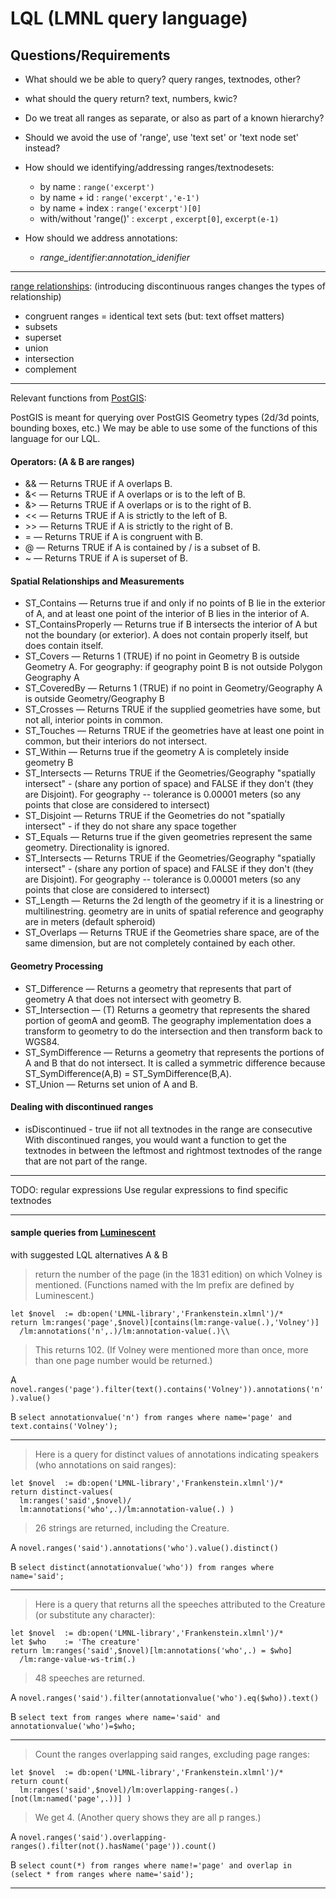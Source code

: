 # LQL (LMNL query language)

## Questions/Requirements

- What should we be able to query? query ranges, textnodes, other?

- what should the query return? text, numbers, kwic?

- Do we treat all ranges as separate, or also as part of a known hierarchy?

- Should we avoid the use of 'range', use 'text set' or 'text node set' instead?

- How should we identifying/addressing ranges/textnodesets:
  - by name : `range('excerpt')`
  - by name + id : `range('excerpt','e-1')`
  - by name + index : `range('excerpt')[0]`
  - with/without 'range()' :  `excerpt` , `excerpt[0]`, `excerpt(e-1)`

- How should we address annotations:
  - _range_identifier_:_annotation_idenifier_
  
----
[range relationships](http://lmnl-markup.org/specs/archive/Range_relationships.xhtml):
(introducing discontinuous ranges changes the types of relationship)

- congruent ranges = identical text sets (but: text offset matters)
- subsets
- superset
- union
- intersection
- complement


---

Relevant functions from [PostGIS](http://postgis.net/docs/manual-2.3/reference.html):

PostGIS is meant for querying over PostGIS Geometry types (2d/3d points, bounding boxes, etc.)
We may be able to use some of the functions of this language for our LQL.

#### Operators: (A & B are ranges)
* && — Returns TRUE if A overlaps B.
* &< — Returns TRUE if A overlaps or is to the left of B.
* &> — Returns TRUE if A overlaps or is to the right of B.
* << — Returns TRUE if A is strictly to the left of B.
* \>> — Returns TRUE if A is strictly to the right of B.
* = — Returns TRUE if A is congruent with B.
* @ — Returns TRUE if A is contained by / is a subset of B.
* ~ — Returns TRUE if A is superset of B.

#### Spatial Relationships and Measurements
* ST_Contains — Returns true if and only if no points of B lie in the exterior of A, and at least one point of the interior of B lies in the interior of A.
* ST_ContainsProperly — Returns true if B intersects the interior of A but not the boundary (or exterior). A does not contain properly itself, but does contain itself.
* ST_Covers — Returns 1 (TRUE) if no point in Geometry B is outside Geometry A. For geography: if geography point B is not outside Polygon Geography A
* ST_CoveredBy — Returns 1 (TRUE) if no point in Geometry/Geography A is outside Geometry/Geography B
* ST_Crosses — Returns TRUE if the supplied geometries have some, but not all, interior points in common.
* ST_Touches — Returns TRUE if the geometries have at least one point in common, but their interiors do not intersect.
* ST_Within — Returns true if the geometry A is completely inside geometry B
* ST_Intersects — Returns TRUE if the Geometries/Geography "spatially intersect" - (share any portion of space) and FALSE if they don't (they are Disjoint). For geography -- tolerance is 0.00001 meters (so any points that close are considered to intersect)
* ST_Disjoint — Returns TRUE if the Geometries do not "spatially intersect" - if they do not share any space together
* ST_Equals — Returns true if the given geometries represent the same geometry. Directionality is ignored.
* ST_Intersects — Returns TRUE if the Geometries/Geography "spatially intersect" - (share any portion of space) and FALSE if they don't (they are Disjoint). For geography -- tolerance is 0.00001 meters (so any points that close are considered to intersect)
* ST_Length — Returns the 2d length of the geometry if it is a linestring or multilinestring. geometry are in units of spatial reference and geography are in meters (default spheroid)
* ST_Overlaps — Returns TRUE if the Geometries share space, are of the same dimension, but are not completely contained by each other.

#### Geometry Processing
* ST_Difference — Returns a geometry that represents that part of geometry A that does not intersect with geometry B.
* ST_Intersection — (T) Returns a geometry that represents the shared portion of geomA and geomB. The geography implementation does a transform to geometry to do the intersection and then transform back to WGS84.
* ST_SymDifference — Returns a geometry that represents the portions of A and B that do not intersect. It is called a symmetric difference because ST_SymDifference(A,B) = ST_SymDifference(B,A).
* ST_Union — Returns set union of A and B.

#### Dealing with discontinued ranges
* isDiscontinued - true iif not all textnodes in the range are consecutive
With discontinued ranges, you would want a function to get the textnodes in between the leftmost and rightmost textnodes of the range that are not part of the range.

---

TODO: regular expressions
Use regular expressions to find specific textnodes

----

#### sample queries from [Luminescent](https://www.balisage.net/Proceedings/vol13/print/Piez01/BalisageVol13-Piez01.html#LuminescentQueries)

with suggested LQL alternatives A & B

> return the number of the page (in the 1831 edition) on which Volney is mentioned. (Functions named with the lm prefix are defined by Luminescent.)
```
let $novel  := db:open('LMNL-library','Frankenstein.xlmnl')/*
return lm:ranges('page',$novel)[contains(lm:range-value(.),'Volney')]
  /lm:annotations('n',.)/lm:annotation-value(.)\\
```
 
> This returns 102. (If Volney were mentioned more than once, more than one page number would be returned.)

A `novel.ranges('page').filter(text().contains('Volney')).annotations('n').value()`

B `select annotationvalue('n') from ranges where name='page' and text.contains('Volney');`

---

> Here is a query for distinct values of annotations indicating speakers (who annotations on said ranges):
```
let $novel  := db:open('LMNL-library','Frankenstein.xlmnl')/*
return distinct-values(
  lm:ranges('said',$novel)/
  lm:annotations('who',.)/lm:annotation-value(.) )
```
> 26 strings are returned, including the Creature.

A `novel.ranges('said').annotations('who').value().distinct()`

B `select distinct(annotationvalue('who')) from ranges where name='said';`

---

> Here is a query that returns all the speeches attributed to the Creature (or substitute any character):
```
let $novel  := db:open('LMNL-library','Frankenstein.xlmnl')/*
let $who    := 'The creature'
return lm:ranges('said',$novel)[lm:annotations('who',.) = $who]
  /lm:range-value-ws-trim(.)
```
> 48 speeches are returned.

A `novel.ranges('said').filter(annotationvalue('who').eq($who)).text()`

B `select text from ranges where name='said' and annotationvalue('who')=$who;`

---

> Count the ranges overlapping said ranges, excluding page ranges:
```
let $novel  := db:open('LMNL-library','Frankenstein.xlmnl')/*
return count(
  lm:ranges('said',$novel)/lm:overlapping-ranges(.)[not(lm:named('page',.))] )
```
> We get 4. (Another query shows they are all p ranges.)

A `novel.ranges('said').overlapping-ranges().filter(not().hasName('page')).count()`

B `select count(*) from ranges where name!='page' and overlap in (select * from ranges where name='said');`

---

